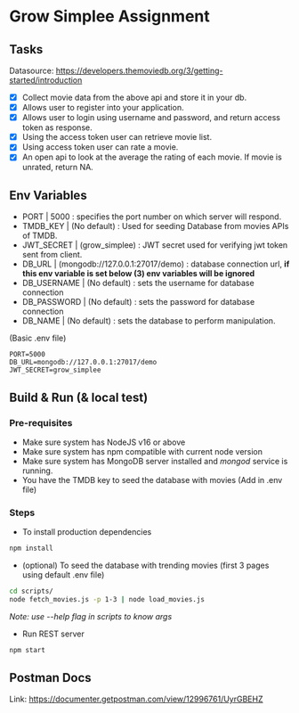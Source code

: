 # Grow Simplee Assignment

## Tasks

Datasource: https://developers.themoviedb.org/3/getting-started/introduction

 - [x] Collect movie data from the above api and store it in your db.
 - [x] Allows user to register into your application.
 - [x] Allows user to login using username and password, and return access token as response.
 - [x] Using the access token user can retrieve movie list.
 - [x] Using access token user can rate a movie.
 - [x] An open api to look at the average the rating of each movie. If movie is unrated, return NA.

## Env Variables
 - PORT | 5000 : specifies the port number on which server will respond.
 - TMDB_KEY | (No default) : Used for seeding Database from movies APIs of TMDB.
 - JWT_SECRET | (grow_simplee) : JWT secret used for verifying jwt token sent from client.
 - DB_URL | (mongodb://127.0.0.1:27017/demo) : database connection url, **if this env variable is set below (3) env variables will be ignored**
 - DB_USERNAME | (No default) : sets the username for database connection
 - DB_PASSWORD | (No default) : sets the password for database connection
 - DB_NAME | (No default) : sets the database to perform manipulation.

(Basic .env file)
 ```
PORT=5000
DB_URL=mongodb://127.0.0.1:27017/demo
JWT_SECRET=grow_simplee
 ```

## Build & Run (& local test)

### Pre-requisites
 - Make sure system has NodeJS v16 or above
 - Make sure system has npm compatible with current node version
 - Make sure system has MongoDB server installed and *mongod* service is running.
 - You have the TMDB key to seed the database with movies (Add in .env file)

### Steps
 - To install production dependencies
 ```bash
 npm install
 ```
 -  (optional) To seed the database with trending movies (first 3 pages using default .env file)
 ```bash
 cd scripts/
 node fetch_movies.js -p 1-3 | node load_movies.js
 ```
 *Note: use --help flag in scripts to know args*

 - Run REST server
 ```bash
 npm start
 ```

## Postman Docs

Link: https://documenter.getpostman.com/view/12996761/UyrGBEHZ